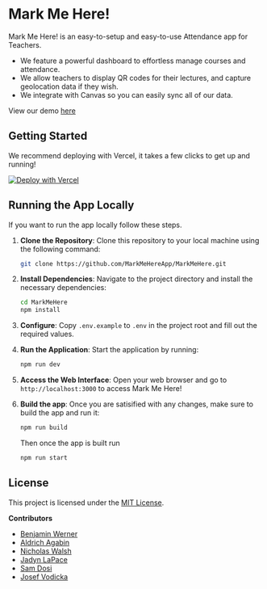 # Mark Me Here!

Mark Me Here! is an easy-to-setup and easy-to-use Attendance app for Teachers.

- We feature a powerful dashboard to effortless manage courses and attendance.
- We allow teachers to display QR codes for their lectures, and capture geolocation data if they wish.
- We integrate with Canvas so you can easily sync all of our data.

View our demo [here](https://demo.markmehere.com)

## Getting Started

We recommend deploying with Vercel, it takes a few clicks to get up and running!

[![Deploy with Vercel](https://vercel.com/button)](https://vercel.com/new/clone?repository-url=https%3A%2F%2Fgithub.com%2Fvercel%2Fnext.js%2Ftree%2Fcanary%2Fexamples%2Fhello-world&stores=[{"type":"postgres"}]&env=NEXTAUTH_SECRET,FIRST_TIME_SETUP_ADMIN_PASSWORD&envDescription=For%20NEXTAUTH_SECRET%20please%20set%20up%20a%2032%20random%20character%20secret%20You%20can%20use%20this%20generator%3A%20https%3A%2F%2Fgenerate-secret.now.sh%2F32%20For%20FIRST_TIME_SETUP_ADMIN_PASSWORD%20enter%20any%20temporary%20password%20for%20example%3A%20password&envLink=https%3A%2F%2Fwww.markmehere.com%2Fdocs%2Fintro&project-name=mark-me-here&repository-name=MarkMeHere&demo-title=Deploy%20Mark%20Me%20Here!&demo-description=Host%20your%20own%20instance%20of%20Mark%20Me%20Here%20with%20Vercel!&demo-url=https%3A%2F%2Fwww.markmehere.com&demo-image=https%3A%2F%2Fmedia.discordapp.net%2Fattachments%2F1164879821122322543%2F1164882603074138112%2FMMH-White.png%3Fex%3D6544d477%26is%3D65325f77%26hm%3Dd33830c6f4b6aeb0019a53103d459d9381b2b903e7eedf21a3e385b81e40ed0d%26%3D%26width%3D1610%26height%3D905)

## Running the App Locally

If you want to run the app locally follow these steps.

1. **Clone the Repository**: Clone this repository to your local machine using the following command:

   ```bash
   git clone https://github.com/MarkMeHereApp/MarkMeHere.git
   ```

2. **Install Dependencies**: Navigate to the project directory and install the necessary dependencies:

   ```bash
   cd MarkMeHere
   npm install
   ```

3. **Configure**: Copy `.env.example` to `.env` in the project root and fill out the required values.

4. **Run the Application**: Start the application by running:

   ```bash
   npm run dev
   ```

5. **Access the Web Interface**: Open your web browser and go to `http://localhost:3000` to access Mark Me Here!

6. **Build the app**: Once you are satisified with any changes, make sure to build the app and run it:

   ```bash
   npm run build
   ```

   Then once the app is built run

   ```bash
   npm run start
   ```

<!-- ## Contributing

We welcome contributions to improve Mark Me Here!. If you'd like to contribute, please follow our [contribution guidelines](CONTRIBUTING.md). -->

## License

This project is licensed under the [MIT License](LICENSE.md).

**Contributors**

- [Benjamin Werner](https://www.linkedin.com/in/benjamin-w-842ab2116/)
- [Aldrich Agabin](https://www.linkedin.com/in/aldrich-agabin/)
- [Nicholas Walsh](https://www.linkedin.com/in/nicholas-walsh-6a2830206/)
- [Jadyn LaPace](https://www.linkedin.com/in/jadyn-lapace/)
- [Sam Dosi](https://www.linkedin.com/in/samdosi/)
- [Josef Vodicka](https://www.linkedin.com/in/josef-vodicka/)

